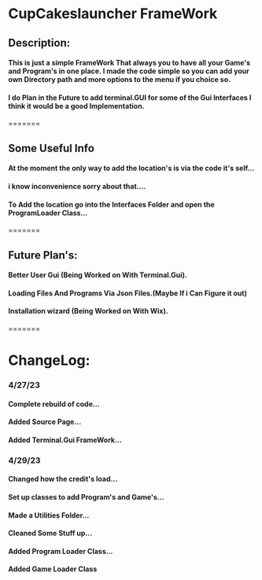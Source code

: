 #									CupCakeslauncher FrameWork
 
## Description:
#### This is just a simple FrameWork That always you to have all your Game's and Program's in one place. I made the code simple so you can add your own Directory path and more options to the menu if you choice so.
#### I do Plan in the Future to add terminal.GUI for some of the Gui Interfaces I think it would be a good Implementation.
=======
## Some Useful Info
#### At the moment the only way to add the location's is via the code it's self...
#### i know inconvenience sorry about that....
#### To Add the location go into the Interfaces Folder and open the ProgramLoader Class...
=======
## Future Plan's:
#### Better User Gui (Being Worked on With Terminal.Gui).
#### Loading Files And Programs Via Json Files.(Maybe If i Can Figure it out)
#### Installation wizard (Being Worked on With Wix).
=======
# ChangeLog:

### 4/27/23
#### Complete rebuild of code...
#### Added Source Page...
#### Added Terminal.Gui FrameWork...

### 4/29/23
#### Changed how the credit's load...
#### Set up classes to add Program's and Game's...
#### Made a Utilities Folder...
#### Cleaned Some Stuff up...
#### Added Program Loader Class...
#### Added Game Loader Class